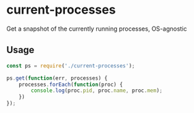 # current-processes
Get a snapshot of the currently running processes, OS-agnostic

## Usage
```js
const ps = require('./current-processes');

ps.get(function(err, processes) {
    processes.forEach(function(proc) {
        console.log(proc.pid, proc.name, proc.mem);
    })
});
```